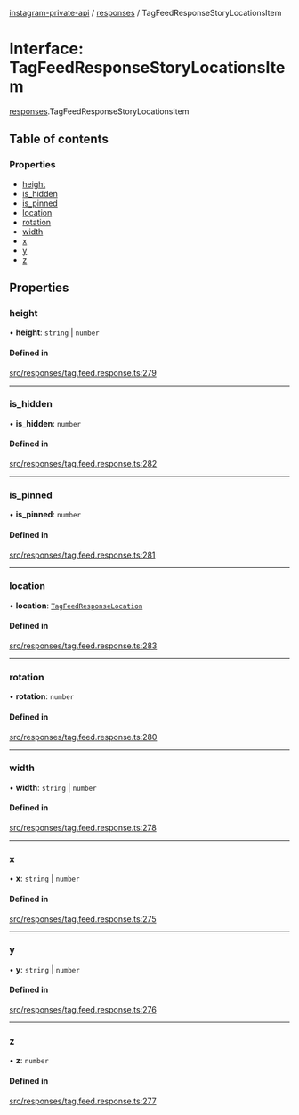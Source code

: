 [instagram-private-api](../../README.md) / [responses](../../modules/responses.md) / TagFeedResponseStoryLocationsItem

# Interface: TagFeedResponseStoryLocationsItem

[responses](../../modules/responses.md).TagFeedResponseStoryLocationsItem

## Table of contents

### Properties

- [height](TagFeedResponseStoryLocationsItem.md#height)
- [is\_hidden](TagFeedResponseStoryLocationsItem.md#is_hidden)
- [is\_pinned](TagFeedResponseStoryLocationsItem.md#is_pinned)
- [location](TagFeedResponseStoryLocationsItem.md#location)
- [rotation](TagFeedResponseStoryLocationsItem.md#rotation)
- [width](TagFeedResponseStoryLocationsItem.md#width)
- [x](TagFeedResponseStoryLocationsItem.md#x)
- [y](TagFeedResponseStoryLocationsItem.md#y)
- [z](TagFeedResponseStoryLocationsItem.md#z)

## Properties

### height

• **height**: `string` \| `number`

#### Defined in

[src/responses/tag.feed.response.ts:279](https://github.com/Nerixyz/instagram-private-api/blob/4971f34/src/responses/tag.feed.response.ts#L279)

___

### is\_hidden

• **is\_hidden**: `number`

#### Defined in

[src/responses/tag.feed.response.ts:282](https://github.com/Nerixyz/instagram-private-api/blob/4971f34/src/responses/tag.feed.response.ts#L282)

___

### is\_pinned

• **is\_pinned**: `number`

#### Defined in

[src/responses/tag.feed.response.ts:281](https://github.com/Nerixyz/instagram-private-api/blob/4971f34/src/responses/tag.feed.response.ts#L281)

___

### location

• **location**: [`TagFeedResponseLocation`](TagFeedResponseLocation.md)

#### Defined in

[src/responses/tag.feed.response.ts:283](https://github.com/Nerixyz/instagram-private-api/blob/4971f34/src/responses/tag.feed.response.ts#L283)

___

### rotation

• **rotation**: `number`

#### Defined in

[src/responses/tag.feed.response.ts:280](https://github.com/Nerixyz/instagram-private-api/blob/4971f34/src/responses/tag.feed.response.ts#L280)

___

### width

• **width**: `string` \| `number`

#### Defined in

[src/responses/tag.feed.response.ts:278](https://github.com/Nerixyz/instagram-private-api/blob/4971f34/src/responses/tag.feed.response.ts#L278)

___

### x

• **x**: `string` \| `number`

#### Defined in

[src/responses/tag.feed.response.ts:275](https://github.com/Nerixyz/instagram-private-api/blob/4971f34/src/responses/tag.feed.response.ts#L275)

___

### y

• **y**: `string` \| `number`

#### Defined in

[src/responses/tag.feed.response.ts:276](https://github.com/Nerixyz/instagram-private-api/blob/4971f34/src/responses/tag.feed.response.ts#L276)

___

### z

• **z**: `number`

#### Defined in

[src/responses/tag.feed.response.ts:277](https://github.com/Nerixyz/instagram-private-api/blob/4971f34/src/responses/tag.feed.response.ts#L277)
